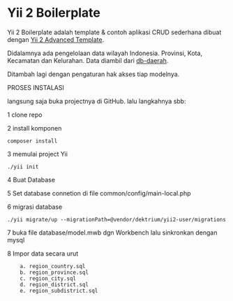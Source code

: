 Yii 2 Boilerplate
===============================

Yii 2 Boilerplate adalah template & contoh aplikasi CRUD sederhana
dibuat dengan [Yii 2 Advanced Template](https://github.com/yiisoft/yii2-app-advanced/).

Didalamnya ada pengelolaan data wilayah Indonesia. Provinsi, Kota, Kecamatan dan Kelurahan.
Data diambil dari [db-daerah](https://github.com/cahyadsn/daerah).

Ditambah lagi dengan pengaturan hak akses tiap modelnya.



PROSES INSTALASI

langsung saja buka projectnya di GitHub. lalu langkahnya sbb:

1 clone repo

2 install komponen
```
composer install
```

3 memulai project Yii
```
./yii init
```

4 Buat Database

5 Set database connetion di file common/config/main-local.php

6 migrasi database
```
./yii migrate/up --migrationPath=@vendor/dektrium/yii2-user/migrations
```

7 buka file database/model.mwb dgn Workbench lalu sinkronkan dengan mysql

8 Impor data secara urut
```
	a. region_country.sql
	b. region_province.sql
	c. region_city.sql
	d. region_district.sql
	e. region_subdistrict.sql
```
